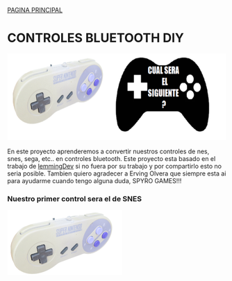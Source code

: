 [PAGINA PRINCIPAL](index.md)

# CONTROLES BLUETOOTH DIY

<img src="imagenes/LOGO CONTROLES.png"
height="200">

En este proyecto aprenderemos a convertir nuestros controles de nes, snes, sega, etc.. en controles bluetooth.
Este proyecto esta basado en el trabajo de [lemmingDev](https://github.com/lemmingDev)
si no fuera por su trabajo y por compartirlo esto no seria posible. Tambien quiero agradecer a Erving Olvera
que siempre esta ai para ayudarme cuando tengo alguna duda, SPYRO GAMES!!!

### Nuestro primer control sera el de SNES

<img src="imagenes/CONTROLsnes.png"
height="150">

<script type="module" src="web/install-button.js?module">conectar</script>
<esp-web-install-button manifest="proyectos/controles_bluetooth/xgames_snes/manifest.json"></esp-web-install-button>

